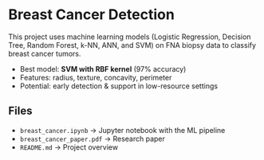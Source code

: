 # Breast Cancer Detection

This project uses machine learning models (Logistic Regression, Decision Tree, Random Forest, k-NN, ANN, and SVM) on FNA biopsy data to classify breast cancer tumors.

- Best model: **SVM with RBF kernel** (97% accuracy)
- Features: radius, texture, concavity, perimeter
- Potential: early detection & support in low-resource settings

## Files
- `breast_cancer.ipynb` → Jupyter notebook with the ML pipeline
- `breast_cancer_paper.pdf` → Research paper
- `README.md` → Project overview
